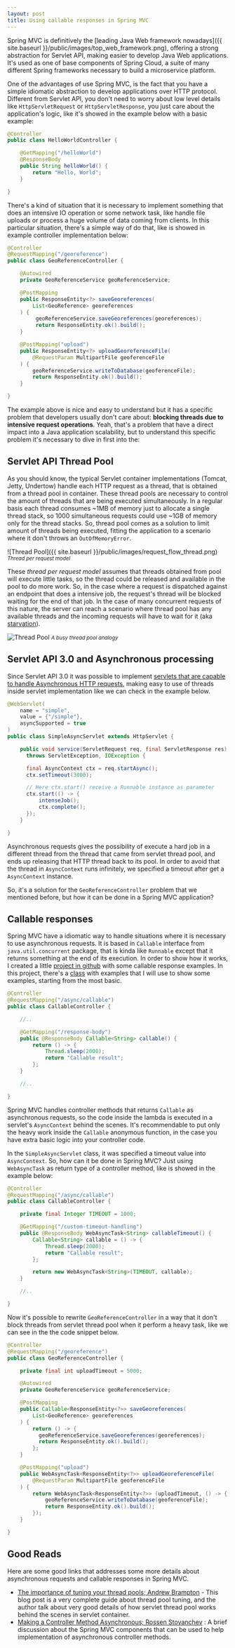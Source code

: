 ```yaml
---
layout: post
title: Using callable responses in Spring MVC
---
```

Spring MVC is definitively the [leading Java Web framework nowadays]({{ site.baseurl }}/public/images/top_web_framework.png), offering a strong abstraction for Servlet API, making easier to develop Java Web applications. It's used as one of base components of Spring Cloud, a suite of many different Spring frameworks necessary to build a microservice platform.

One of the advantages of use Spring MVC, is the fact that you have a simple idiomatic abstraction to develop applications over HTTP protocol. Different from Servlet API, you don't need to worry about low level details like `HttpServletRequest` or `HttpServletResponse`, you just care about the application's logic, like it's showed in the example below with a basic example:

```java
@Controller
public class HelloWorldController {

	@GetMapping("/helloWorld")
	@ResponseBody
	public String helloWorld() {
		return "Hello, World";
	}

}
```

There's a kind of situation that it is necessary to implement something that does an intensive IO operation or some network task, like handle file uploads or process a huge volume of data coming from clients. In this particular situation, there's a simple way of do that, like is showed in example controller implementation below:

```java
@Controller
@RequestMapping("/georeference")
public class GeoReferenceController {

	@Autowired
	private GeoReferenceService geoReferenceService;

	@PostMapping
	public ResponseEntity<?> saveGeoreferences(
		List<GeoReference> georeferences
	) {
		 geoReferenceService.saveGeoreferences(georeferences);
		 return ResponseEntity.ok().build();
	}

	@PostMapping("upload")
	public ResponseEntity<?> uploadGeoreferenceFile(
		@RequestParam MultipartFile geoferenceFile
	) {
		geoReferenceService.writeToDatabase(geoferenceFile);
		return ResponseEntity.ok().build();
	}

}
```

The example above is nice and easy to understand but it has a specific problem that developers usually don't care about: **blocking threads due to intensive request operations**. Yeah, that's a problem that have a direct impact into a Java application scalability, but to understand this specific problem it's necessary to dive in first into the:

## Servlet API Thread Pool

As you should know, the typical Servlet container implementations (Tomcat, Jetty, Undertow) handle each HTTP request as a thread, that is obtained from a thread pool in container. These thread pools are necessary to control the amount of threads that are being executed simultaneously. In a regular basis each thread consumes ~1MB of memory just to allocate a single thread stack, so 1000 simultaneous requests could use ~1GB of memory only for the thread stacks. So, thread pool comes as a solution to limit amount of threads being executed, fitting the application to a scenario where it don't throws an `OutOfMemoryError`.

![Thread Pool]({{ site.baseurl }}/public/images/request_flow_thread.png)
<small>_Thread per request model_</small>

These _thread per request model_ assumes that threads obtained from pool will execute little tasks, so the thread could be released and available in the pool to do more work. So, in the case where a request is dispatched against an endpoint that does a intensive job, the request's thread will be blocked waiting for the end of that job. In the case of many concurrent requests of this nature, the server can reach a scenario where thread pool has any available threads and the incoming requests will have to wait for it (aka [starvation](https://docs.oracle.com/javase/tutorial/essential/concurrency/starvelive.html)).

![Thread Pool](https://res.infoq.com/articles/Java-Thread-Pool-Performance-Tuning/en/resources/queue-cartoon.jpg)
<small>_A busy thread pool analogy_</small>

## Servlet API 3.0 and Asynchronous processing

Since Servlet API 3.0 it was possible to implement [servlets that are capable to handle Asynchronous HTTP requests](https://docs.oracle.com/javaee/7/tutorial/servlets012.htm), making easy to use of threads inside servlet implementation like we can check in the example below.

```java
@WebServlet(
    name = "simple",
    value = {"/simple"},
    asyncSupported = true
)
public class SimpleAsyncServlet extends HttpServlet {

    public void service(ServletRequest req, final ServletResponse res)
      throws ServletException, IOException {

      final AsyncContext ctx = req.startAsync();
      ctx.setTimeout(3000);

      // Here ctx.start() receive a Runnable instance as parameter
      ctx.start(() -> {
          intenseJob();
          ctx.complete();
      });     
    }

}
```

Asynchronous requests gives the possibility of execute a hard job in a different thread from the thread that came from servlet thread pool, and ends up releasing that HTTP thread back to its pool. In order to avoid that the thread in `AsyncContext` runs infinitely, we specified a timeout after get a `AsyncContext` instance.

So, it's a solution for the `GeoReferenceController` problem that we mentioned before, but how it can be done in a Spring MVC application?

## Callable responses

Spring MVC have a idiomatic way to handle situations where it is necessary to use asynchronous requests. It is based in `Callable` interface from `java.util.concurrent` package, that is kinda like `Runnable` except that it returns something at the end of its execution. In order to show how it works, I created a little [project in github](https://github.com/adrianobrito/callable-controller) with some callable response examples. In this project, there's a [class](https://github.com/adrianobrito/callable-controller/blob/master/src/main/java/com/example/callablecontroller/CallableController.java) with examples that I will use to show some examples, starting from the most basic.

```java
@Controller
@RequestMapping("/async/callable")
public class CallableController {

    //..

    @GetMapping("/response-body")
    public @ResponseBody Callable<String> callable() {
        return () -> {
            Thread.sleep(2000);
            return "Callable result";
        };
    }

    //..

}
```

Spring MVC handles controller methods that returns `Callable` as asynchronous requests, so the code inside the lambda is executed in a servlet's `AsyncContext` behind the scenes. It's recommendable to put only the heavy work inside the `Callable` anonymous function, in the case you have extra basic logic into your controller code.

In the `SimpleAsyncServlet` class, it was specified a timeout value into `AsyncContext`. So, how can it be done in Spring MVC? Just using `WebAsyncTask` as return type of a controller method, like is showed in the example below:

```java
@Controller
@RequestMapping("/async/callable")
public class CallableController {

    private final Integer TIMEOUT = 1000;

    @GetMapping("/custom-timeout-handling")
    public @ResponseBody WebAsyncTask<String> callableTimeout() {
        Callable<String> callable = () -> {
            Thread.sleep(2000);
            return "Callable result";
        };

        return new WebAsyncTask<String>(TIMEOUT, callable);
    }

    //..

}
```

Now it's possible to rewrite `GeoReferenceController` in a way that it don't block threads from servlet thread pool when it perform a heavy task, like we can see in the the code snippet below.


```java
@Controller
@RequestMapping("/georeference")
public class GeoReferenceController {

    private final int uploadTimeout = 5000;

    @Autowired
    private GeoReferenceService geoReferenceService;

    @PostMapping
    public Callable<ResponseEntity<?>> saveGeoreferences(
        List<GeoReference> georeferences
    ) {
        return () -> {
          geoReferenceService.saveGeoreferences(georeferences);
          return ResponseEntity.ok().build();
        };
    }

    @PostMapping("upload")
    public WebAsyncTask<ResponseEntity<?>> uploadGeoreferenceFile(
        @RequestParam MultipartFile geoferenceFile
    ) {
        return WebAsyncTask<ResponseEntity<?>> (uploadTimeout, () -> {
            geoReferenceService.writeToDatabase(geoferenceFile);
            return ResponseEntity.ok().build();
        });    
    }

}
```

## Good Reads

Here are some good links that addresses some more details about asynchronous requests and callable responses in Spring MVC.

* [The importance of tuning your thread pools; Andrew Brampton](https://blog.bramp.net/post/2015/12/17/the-importance-of-tuning-your-thread-pools/) - This blog post is a very complete guide about thread pool tuning, and the author talk about very good details of how servlet thread pool works behind the scenes in servlet container.
*  [Making a Controller Method Asynchronous; Rossen Stoyanchev](https://spring.io/blog/2012/05/10/spring-mvc-3-2-preview-making-a-controller-method-asynchronous/) : A brief discussion about the Spring MVC components that can be used to help implementation of asynchronous controller methods.
